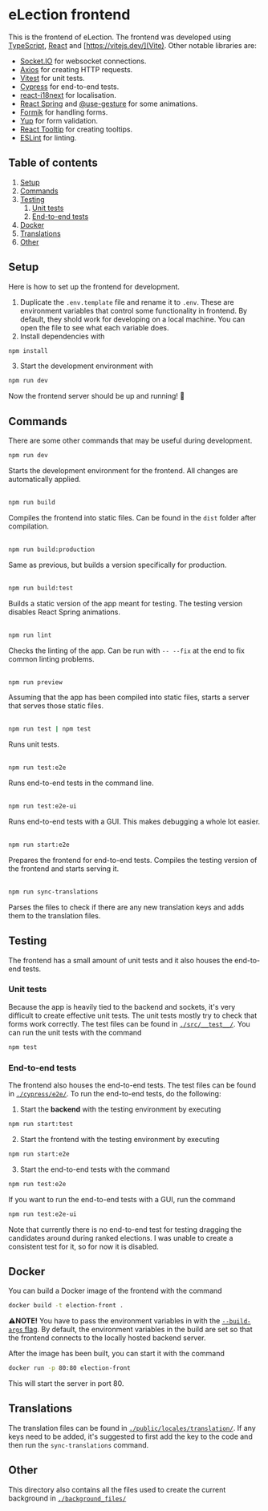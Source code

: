 # eLection frontend
This is the frontend of eLection. The frontend was developed using [TypeScript](https://www.typescriptlang.org/), [React](https://react.dev/) and [https://vitejs.dev/](Vite). Other notable libraries are:
- [Socket.IO](https://socket.io/) for websocket connections.
- [Axios](https://axios-http.com/) for creating HTTP requests.
- [Vitest](https://vitest.dev/) for unit tests.
- [Cypress](https://www.cypress.io/) for end-to-end tests.
- [react-i18next](https://react.i18next.com/) for localisation.
- [React Spring](https://www.react-spring.dev/) and [@use-gesture](https://github.com/pmndrs/use-gesture) for some animations.
- [Formik](https://formik.org/) for handling forms.
- [Yup](https://github.com/jquense/yup) for form validation.
- [React Tooltip](https://react-tooltip.com/) for creating tooltips.
- [ESLint](https://eslint.org/) for linting.

## Table of contents
1. [Setup](#setup)
2. [Commands](#commands)
3. [Testing](#testing)
	1. [Unit tests](#unit-tests)
	2. [End-to-end tests](#end-to-end-tests)
4. [Docker](#docker)
5. [Translations](#translations)
6. [Other](#other)
## Setup
Here is how to set up the frontend for development.
1. Duplicate the `.env.template` file and rename it to `.env`. These are environment variables that control some functionality in frontend. By default, they shold work for developing on a local machine. You can open the file to see what each variable does.
2. Install dependencies with
```bash
npm install
```
3. Start the development environment with
```bash
npm run dev
```

Now the frontend server should be up and running! 🥳

## Commands
There are some other commands that may be useful during development.

```bash
npm run dev
```
Starts the development environment for the frontend. All changes are automatically applied.
<br/><br/>

```bash
npm run build
```
Compiles the frontend into static files. Can be found in the `dist` folder after compilation.
<br/><br/>

```bash
npm run build:production
```
Same as previous, but builds a version specifically for production.
<br/><br/>

```bash
npm run build:test
```
Builds a static version of the app meant for testing. The testing version disables React Spring animations.
<br/><br/>

```bash
npm run lint
```
Checks the linting of the app. Can be run with `-- --fix` at the end to fix common linting problems.
<br/><br/>

```bash
npm run preview
```
Assuming that the app has been compiled into static files, starts a server that serves those static files.
<br/><br/>

```bash
npm run test | npm test
```
Runs unit tests.
<br/><br/>

```bash
npm run test:e2e
```
Runs end-to-end tests in the command line.
<br/><br/>

```bash
npm run test:e2e-ui
```
Runs end-to-end tests with a GUI. This makes debugging a whole lot easier.
<br/><br/>

```bash
npm run start:e2e
```
Prepares the frontend for end-to-end tests. Compiles the testing version of the frontend and starts serving it.
<br/><br/>

```bash
npm run sync-translations
```
Parses the files to check if there are any new translation keys and adds them to the translation files.

## Testing
The frontend has a small amount of unit tests and it also houses the end-to-end tests.

### Unit tests
Because the app is heavily tied to the backend and sockets, it's very difficult to create effective unit tests. The unit tests mostly try to check that forms work correctly. The test files can be found in [`./src/__test__/`](./src/__test__/). You can run the unit tests with the command
```bash
npm test
```

### End-to-end tests
The frontend also houses the end-to-end tests. The test files can be found in [`./cypress/e2e/`](./cypress/e2e/). To run the end-to-end tests, do the following:

1. Start the **backend** with the testing environment by executing
```bash
npm run start:test
```

2. Start the frontend with the testing environment by executing
```bash
npm run start:e2e
```

3. Start the end-to-end tests with the command
```bash
npm run test:e2e
```

If you want to run the end-to-end tests with a GUI, run the command
```bash
npm run test:e2e-ui
```

Note that currently there is no end-to-end test for testing dragging the candidates around during ranked elections. I was unable to create a consistent test for it, so for now it is disabled.

## Docker
You can build a Docker image of the frontend with the command
```bash
docker build -t election-front .
```
⚠️**NOTE!** You have to pass the environment variables in with the [`--build-args` flag](https://docs.docker.com/build/guide/build-args/). By default, the environment variables in the build are set so that the frontend connects to the locally hosted backend server.

After the image has been built, you can start it with the command
```bash
docker run -p 80:80 election-front
```
This will start the server in port 80.

## Translations
The translation files can be found in [`./public/locales/translation/`](./public/locales/translation/). If any keys need to be added, it's suggested to first add the key to the code and then run the `sync-translations` command.

## Other
This directory also contains all the files used to create the current background in [`./background_files/`](./background_files/)